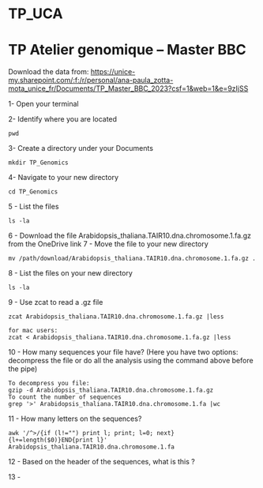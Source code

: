 # TP_UCA

# TP Atelier genomique – Master BBC


Download the data from: https://unice-my.sharepoint.com/:f:/r/personal/ana-paula_zotta-mota_unice_fr/Documents/TP_Master_BBC_2023?csf=1&web=1&e=9zIjSS


1-	Open your terminal 

2-	Identify where you are located 
```
pwd
```

3- Create a directory under your Documents 
```
mkdir TP_Genomics
```

4- Navigate to your new directory
```
cd TP_Genomics
```
5 - List the files 
```
ls -la
```
6 - Download the file Arabidopsis_thaliana.TAIR10.dna.chromosome.1.fa.gz from the OneDrive link 
7 - Move the file to your new directory
```
mv /path/download/Arabidopsis_thaliana.TAIR10.dna.chromosome.1.fa.gz .
```
8 - List the files on your new directory
```
ls -la
```
9 - Use zcat to read a .gz file
```
zcat Arabidopsis_thaliana.TAIR10.dna.chromosome.1.fa.gz |less

for mac users:
zcat < Arabidopsis_thaliana.TAIR10.dna.chromosome.1.fa.gz |less
```

10 - How many sequences your file have? (Here you have two options: decompress the file or do all the analysis using the command above before the pipe)
```
To decompress you file:
gzip -d Arabidopsis_thaliana.TAIR10.dna.chromosome.1.fa.gz
To count the number of sequences
grep '>' Arabidopsis_thaliana.TAIR10.dna.chromosome.1.fa |wc
```
11 - How many letters on the sequences? 
```
awk '/^>/{if (l!="") print l; print; l=0; next}{l+=length($0)}END{print l}' Arabidopsis_thaliana.TAIR10.dna.chromosome.1.fa
```

12 - Based on the header of the sequences, what is this ? 

13 - 


















